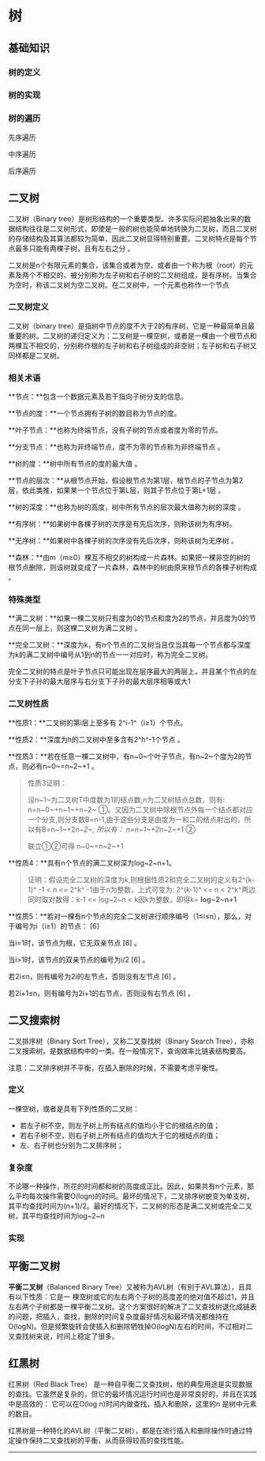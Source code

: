 # 树

## 基础知识

### 树的定义



### 树的实现



### 树的遍历

先序遍历

中序遍历

后序遍历



## 二叉树

二叉树（Binary tree）是树形结构的一个重要类型。许多实际问题抽象出来的数据结构往往是二叉树形式，即使是一般的树也能简单地转换为二叉树，而且二叉树的存储结构及其算法都较为简单，因此二叉树显得特别重要。二叉树特点是每个节点最多只能有两棵子树，且有左右之分 。

二叉树是n个有限元素的集合，该集合或者为空、或者由一个称为根（root）的元素及两个不相交的、被分别称为左子树和右子树的二叉树组成，是有序树。当集合为空时，称该二叉树为空二叉树。在二叉树中，一个元素也称作一个节点

### 二叉树定义

二叉树（binary tree）是指树中节点的度不大于2的有序树，它是一种最简单且最重要的树。二叉树的递归定义为：二叉树是一棵空树，或者是一棵由一个根节点和两棵互不相交的，分别称作根的左子树和右子树组成的非空树；左子树和右子树又同样都是二叉树。



### 相关术语

**节点：**包含一个数据元素及若干指向子树分支的信息。

**节点的度：**一个节点拥有子树的数目称为节点的度。

**叶子节点：**也称为终端节点，没有子树的节点或者度为零的节点。

**分支节点：**也称为非终端节点，度不为零的节点称为非终端节点 。

**树的度：**树中所有节点的度的最大值 。

**节点的层次：**从根节点开始，假设根节点为第1层，根节点的子节点为第2层，依此类推，如果某一个节点位于第L层，则其子节点位于第L+1层 。

**树的深度：**也称为树的高度，树中所有节点的层次最大值称为树的深度 。

**有序树：**如果树中各棵子树的次序是有先后次序，则称该树为有序树。

**无序树：**如果树中各棵子树的次序没有先后次序，则称该树为无序树 。

**森林：**由m（m≥0）棵互不相交的树构成一片森林。如果把一棵非空的树的根节点删除，则该树就变成了一片森林，森林中的树由原来根节点的各棵子树构成 。



### 特殊类型

**满二叉树：**如果一棵二叉树只有度为0的节点和度为2的节点，并且度为0的节点在同一层上，则这棵二叉树为满二叉树 。

**完全二叉树：**深度为k，有n个节点的二叉树当且仅当其每一个节点都与深度为k的满二叉树中编号从1到n的节点一一对应时，称为完全二叉树。

完全二叉树的特点是叶子节点只可能出现在层序最大的两层上，并且某个节点的左分支下子孙的最大层序与右分支下子孙的最大层序相等或大1

### 二叉树性质

**性质1：**二叉树的第i层上至多有 2^i-1^（i≥1）个节点。

**性质2：**深度为h的二叉树中至多含有2^h^-1个节点 。

**性质3：**若在任意一棵二叉树中，有n~0~个叶子节点，有n~2~个度为2的节点，则必有n~0~=n~2~+1 。

> 性质3证明：
>
> 设n~1~为二叉树T中度数为1的结点数,n为二叉树结点总数，则有: n=n~0~+n~1~+n~2~ ①。又因为二叉树中除根节点外每一个结点都对应一个分支,则分支数B=n-1,由于这些分支是由度为一和二的结点射出的，所以有B=n~1~+2*n~2~, 所以有： n=n~1~+2*n~2~+1 ②
>
> 联立①②可得 n~0~=n~2~+1

**性质4：**具有n个节点的满二叉树深为log~2~n+1。

> 证明：假设完全二叉树的深度为k,则根据性质2和完全二叉树的定义有2^(k-1)^ -1 < n <= 2^k^ -1由于n为整数，上式可变为:
> 2^(k-1)^ <= n < 2^k^两边同时取对数得：k-1 <= log~2~n < k因k为整数，即得k= **log~2~n+1**

**性质5：**若对一棵有n个节点的完全二叉树进行顺序编号（1≤i≤n），那么，对于编号为i（i≥1）的节点： [6] 

当i=1时，该节点为根，它无双亲节点 [6] 。

当i>1时，该节点的双亲节点的编号为i/2 [6] 。

若2i≤n，则有编号为2i的左节点，否则没有左节点 [6] 。

若2i+1≤n，则有编号为2i+1的右节点，否则没有右节点 [6] 。



## 二叉搜索树

二叉排序树（Binary Sort Tree），又称二叉查找树（Binary Search Tree），亦称二叉搜索树。是数据结构中的一类。在一般情况下，查询效率比链表结构要高。

注意：二叉排序树并不平衡，在插入删除的时候，不需要考虑平衡性。

### 定义

一棵空树，或者是具有下列性质的二叉树：

- 若左子树不空，则左子树上所有结点的值均小于它的根结点的值；
- 若右子树不空，则右子树上所有结点的值均大于它的根结点的值；
- 左、右子树也分别为二叉排序树；



### 复杂度

不论哪一种操作，所花的时间都和树的高度成正比。因此，如果共有n个元素，那么平均每次操作需要O(logn)的时间。最坏的情况下，二叉排序树蜕变为单支树，其平均查找时间为(n+1)/2。最好的情况下，二叉树的形态是满二叉树或完全二叉树，其平均查找时间为log~2~n





### 实现





## 平衡二叉树

**平衡二叉树**（Balanced Binary Tree）又被称为AVL树（有别于AVL算法），且具有以下性质：它是一 棵空树或它的左右两个子树的高度差的绝对值不超过1，并且左右两个子树都是一棵平衡二叉树。这个方案很好的解决了二叉查找树退化成链表的问题，把插入，查找，删除的时间复杂度最好情况和最坏情况都维持在O(logN)。但是频繁旋转会使插入和删除牺牲掉O(logN)左右的时间，不过相对二叉查找树来说，时间上稳定了很多。





## 红黑树

红黑树（Red Black Tree） 是一种自平衡二叉查找树，他的典型用途是实现数据的查找。它虽然是复杂的，但它的最坏情况运行时间也是非常良好的，并且在实践中是高效的： 它可以在O(log n)时间内做查找，插入和删除，这里的n 是树中元素的数目。

红黑树是一种特化的AVL树（平衡二叉树），都是在进行插入和删除操作时通过特定操作保持二叉查找树的平衡，从而获得较高的查找性能。















































































































































---
